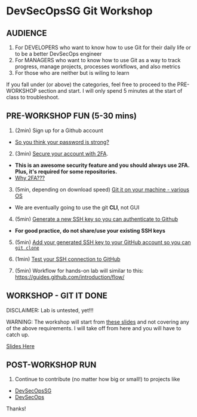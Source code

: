 # DevSecOpsSG Git Workshop

## AUDIENCE
1. For DEVELOPERS who want to know how to use Git for their daily life or to be a better DevSecOps engineer
2. For MANAGERS who want to know how to use Git as a way to track progress, manage projects, processes workflows, and also metrics
3. For those who are neither but is wiling to learn

If you fall under (or above) the categories, feel free to proceed to the PRE-WORKSHOP section and start. I will only spend 5 minutes at the start of class to troubleshoot.

## PRE-WORKSHOP FUN (5-30 mins)

1. (2min)  Sign up for a Github account
  - [So you think your password is strong?](http://www.devsecops.org/blog/2015/5/14/security-science)

2. (3min)  [Secure your account with 2FA](https://help.github.com/articles/securing-your-account-with-two-factor-authentication-2fa/).
  - **This is an awesome security feature and you should always use 2FA. Plus, it's required for some repositories.**
  - [Why 2FA???](http://www.devsecops.org/blog/2015/9/4/multi-factor-auth-a-call-to-action)

3. (5min, depending on download speed)  [Git it on your machine - various OS](https://git-scm.com/downloads)

  - We are eventually going to use the git **CLI**, not GUI

4. (5min) [Generate a new SSH key so you can authenticate to Github](https://help.github.com/articles/generating-a-new-ssh-key-and-adding-it-to-the-ssh-agent)
  - **For good practice, do not share/use your existing SSH keys**

5. (5min) [Add your generated SSH key to your GitHub account so you can `git clone`](https://help.github.com/articles/adding-a-new-ssh-key-to-your-github-account/)

6. (1min) [Test your SSH connection to GitHub](https://help.github.com/articles/testing-your-ssh-connection/)

7. (5min) Workflow for hands-on lab will similar to this: https://guides.github.com/introduction/flow/

## WORKSHOP - GIT IT DONE

DISCLAIMER: Lab is untested, yet!!!

WARNING: The workshop will start from [these slides](./) and not covering any of the above requirements. I will take off from here and you will have to catch up.

[Slides Here](./)

## POST-WORKSHOP RUN

1. Continue to contribute (no matter how big or small!) to projects like

  * [DevSecOpsSG](https://github.com/devsecopsSG)
  * [DevSecOps](https://github.com/devsecops)

Thanks!
